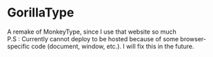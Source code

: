 # GorillaType
A remake of MonkeyType, since I use that website so much <br />
P.S : Currently cannot deploy to be hosted because of some browser-specific code (document, window, etc.). I will fix this in the future.

